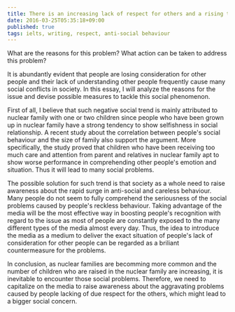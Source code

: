 ```yaml
---
title: There is an increasing lack of respect for others and a rising trend in anti-social behaviour
date: 2016-03-25T05:35:18+09:00
published: true
tags: ielts, writing, respect, anti-social behaviour
---
```



What are the reasons for this problem?
What action can be taken to address this problem?


It is abundantly evident that people are losing consideration for other people and their lack of understanding other people frequently cause many social conflicts in society. In this essay, I will analyze the reasons for the issue and devise possible measures to tackle this social phenomenon.


First of all, I believe that such negative social trend is mainly attributed to nuclear family with one or two children since people who have been grown up in nuclear family have a strong tendency to show selfishness in social relationship. A recent study about the correlation between people's social behaviour and the size of family also support the argument. More specifically, the study proved that children who have been receiving too much care and attention from parent and relatives in nuclear family apt to show worse performance in comprehending other people's emotion and situation. Thus it will lead to many social problems.


The possible solution for such trend is that society as a whole need to raise awareness about the rapid surge in anti-social and careless behaviour. Many people do not seem to fully comprehend the seriousness of the social problems caused by people's reckless behaviour. Taking advantage of the media will be the most effective way in boosting people's recognition with regard to the issue as most of people are constantly exposed to the many different types of the media almost every day. Thus, the idea to introduce the media as a medium to deliver the exact situation of people's lack of consideration for other people can be regarded as a briliant countermeasure for the problems.


In conclusion, as nuclear families are becomming more common and the number of children who are raised in the nuclear family are increasing, it is inevitable to encounter those social problems. Therefore, we need to capitalize on the media to raise awareness about the aggravating problems caused by people lacking of due respect for the others, which might lead to a bigger social concern.
